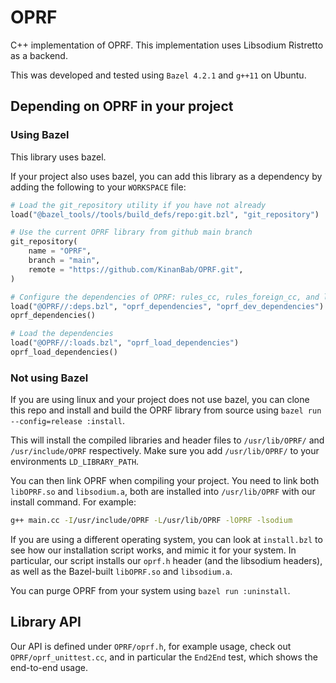 # OPRF

C++ implementation of OPRF. This implementation uses Libsodium Ristretto as a backend.

This was developed and tested using `Bazel 4.2.1` and `g++11` on Ubuntu.

## Depending on OPRF in your project

### Using Bazel

This library uses bazel.

If your project also uses bazel, you can add this library as a dependency by adding
the following to your `WORKSPACE` file:
```python
# Load the git_repository utility if you have not already
load("@bazel_tools//tools/build_defs/repo:git.bzl", "git_repository")

# Use the current OPRF library from github main branch
git_repository(
    name = "OPRF",
    branch = "main",
    remote = "https://github.com/KinanBab/OPRF.git",
)

# Configure the dependencies of OPRF: rules_cc, rules_foreign_cc, and libsodium
load("@OPRF//:deps.bzl", "oprf_dependencies", "oprf_dev_dependencies")
oprf_dependencies()

# Load the dependencies
load("@OPRF//:loads.bzl", "oprf_load_dependencies")
oprf_load_dependencies()
```

### Not using Bazel

If you are using linux and your project does not use bazel, you can clone this
repo and install and build the OPRF library from source using
`bazel run --config=release :install`.

This will install the compiled libraries and header files to `/usr/lib/OPRF/`
and `/usr/include/OPRF` respectively. Make sure you add `/usr/lib/OPRF/` to your
environments `LD_LIBRARY_PATH`.

You can then link OPRF when compiling your project. You need to link both
`libOPRF.so` and `libsodium.a`, both are installed into `/usr/lib/OPRF` with
our install command. For example:
```bash
g++ main.cc -I/usr/include/OPRF -L/usr/lib/OPRF -lOPRF -lsodium
```

If you are using a different operating system, you can look at `install.bzl` to see
how our installation script works, and mimic it for your system. In particular,
our script installs our `oprf.h` header (and the libsodium headers), as well as
the Bazel-built `libOPRF.so` and `libsodium.a`.

You can purge OPRF from your system using `bazel run :uninstall`.


## Library API

Our API is defined under `OPRF/oprf.h`, for example usage, check out `OPRF/oprf_unittest.cc`,
and in particular the `End2End` test, which shows the end-to-end usage.
